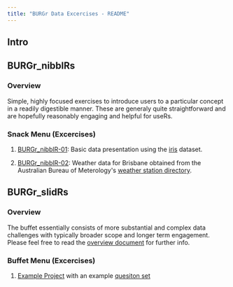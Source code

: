 ```yaml
---
title: "BURGr Data Excercises - README"
---
```


## Intro

## BURGr_nibblRs

### Overview

Simple, highly focused exercises to introduce users to a particular concept in a readily digestible manner. These are generaly quite straightforward and are hopefully reasonably engaging and helpful for useRs.

### Snack Menu (Excercises)

1. [BURGr_nibblR-01](https://github.com/AU-BURGr/data_exercises/blob/master/01_BURGr_nibblRs/questions/BURGr_nibblR-01_intro_with_iris-Q.md): Basic data presentation using the [iris](https://en.wikipedia.org/wiki/Iris_flower_data_set) dataset.

2. [BURGr_nibblR-02](https://github.com/AU-BURGr/data_exercises/blob/master/01_BURGr_nibblRs/questions/BURGr_nibblR-02_Brisbane_weather-pt1-Q.md): Weather data for Brisbane obtained from the Australian Bureau of Meterology's [weather station directory](http://www.bom.gov.au/climate/data/stations/).

## BURGr_slidRs

### Overview

The buffet essentially consists of more substantial and complex data challenges with typically broader scope and longer term engagement. Please feel free to read the [overview document](https://github.com/AU-BURGr/data_exercises/blob/master/01_BURGr_slidRs/strategy_proposal.md) for further info.

### Buffet Menu (Excercises)

1. [Example Project](https://github.com/AU-BURGr/data_exercises/blob/master/02_BURGr_slidRs/strategy_proposal.md#example-project) with an example [quesiton set](https://github.com/AU-BURGr/data_exercises/blob/master/02_BURGr_slidRs/strategy_proposal.md#potential-questions)


